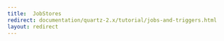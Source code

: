```yaml
---
title:  JobStores
redirect: documentation/quartz-2.x/tutorial/jobs-and-triggers.html
layout: redirect
---
```

